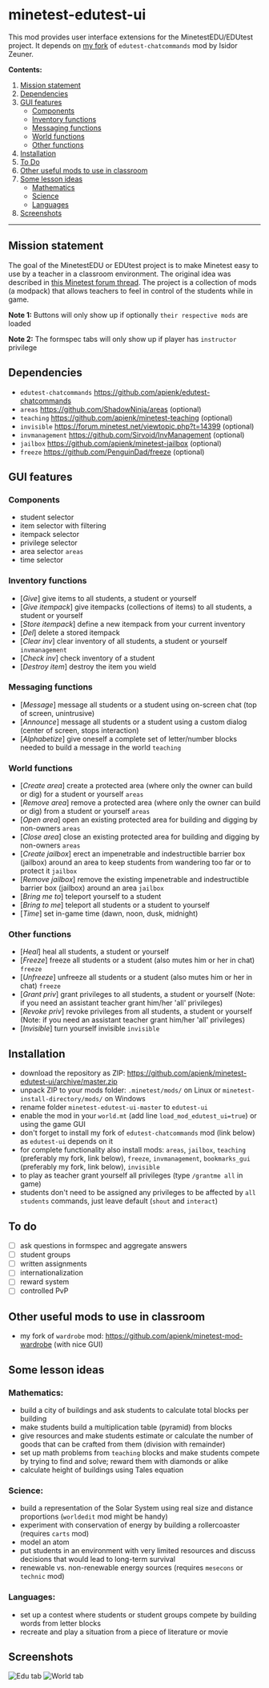 # minetest-edutest-ui
This mod provides user interface extensions for the MinetestEDU/EDUtest project. It depends on [my fork](https://github.com/apienk/edutest-chatcommands) of `edutest-chatcommands` mod by Isidor Zeuner.

**Contents:**
  1. [Mission statement](https://github.com/apienk/minetest-edutest-ui#mission-statement)
  1. [Dependencies](https://github.com/apienk/minetest-edutest-ui#dependencies)
  1. [GUI features](https://github.com/apienk/minetest-edutest-ui#gui-features)
      - [Components](https://github.com/apienk/minetest-edutest-ui#components)
      - [Inventory functions](https://github.com/apienk/minetest-edutest-ui#inventory-functions)
      - [Messaging functions](https://github.com/apienk/minetest-edutest-ui#messaging-functions)
      - [World functions](https://github.com/apienk/minetest-edutest-ui#world-functions)
      - [Other functions](https://github.com/apienk/minetest-edutest-ui#other-functions)
  1. [Installation](https://github.com/apienk/minetest-edutest-ui#installation)
  1. [To Do](https://github.com/apienk/minetest-edutest-ui#to-do)
  1. [Other useful mods to use in classroom](https://github.com/apienk/minetest-edutest-ui#other-useful-mods-to-use-in-classroom)
  1. [Some lesson ideas](https://github.com/apienk/minetest-edutest-ui#some-lesson-ideas)
      - [Mathematics](https://github.com/apienk/minetest-edutest-ui#mathematics)
      - [Science](https://github.com/apienk/minetest-edutest-ui#science)
      - [Languages](https://github.com/apienk/minetest-edutest-ui#languages)
  1. [Screenshots](https://github.com/apienk/minetest-edutest-ui#screenshots)

-------------------

## Mission statement

The goal of the MinetestEDU or EDUtest project is to make Minetest easy to use by a teacher in a classroom environment. The original idea was described in [this Minetest forum thread](https://forum.minetest.net/viewtopic.php?f=5&t=11452). The project is a collection of mods (a modpack) that allows teachers to feel in control of the students while in game.

**Note 1:** Buttons will only show up if optionally `their respective mods` are loaded

**Note 2:** The formspec tabs will only show up if player has `instructor` privilege

## Dependencies
- `edutest-chatcommands` https://github.com/apienk/edutest-chatcommands
- `areas` https://github.com/ShadowNinja/areas (optional)
- `teaching` https://github.com/apienk/minetest-teaching (optional)
- `invisible` https://forum.minetest.net/viewtopic.php?t=14399 (optional)
- `invmanagement` https://github.com/Sirvoid/InvManagement (optional)
- `jailbox` https://github.com/apienk/minetest-jailbox (optional)
- `freeze` https://github.com/PenguinDad/freeze (optional)

## GUI features

### Components
- student selector
- item selector with filtering
- itempack selector
- privilege selector
- area selector `areas`
- time selector

### Inventory functions
- \[_Give_\] give items to all students, a student or yourself
- \[_Give itempack_\] give itempacks (collections of items) to all students, a student or yourself
- \[_Store itempack_\] define a new itempack from your current inventory
- \[_Del_\] delete a stored itempack
- \[_Clear inv_\] clear inventory of all students, a student or yourself `invmanagement`
- \[_Check inv_\] check inventory of a student
- \[_Destroy item_\] destroy the item you wield

### Messaging functions
- \[_Message_\] message all students or a student using on-screen chat (top of screen, unintrusive)
- \[_Announce_\] message all students or a student using a custom dialog (center of screen, stops interaction)
- \[_Alphabetize_\] give oneself a complete set of letter/number blocks needed to build a message in the world `teaching`

### World functions
- \[_Create area_\] create a protected area (where only the owner can build or dig) for a student or yourself `areas`
- \[_Remove area_\] remove a protected area (where only the owner can build or dig) from a student or yourself `areas`
- \[_Open area_\] open an existing protected area for building and digging by non-owners `areas`
- \[_Close area_\] close an existing protected area for building and digging by non-owners `areas`
- \[_Create jailbox_\] erect an impenetrable and indestructible barrier box (jailbox) around an area to keep students from wandering too far or to protect it `jailbox`
- \[_Remove jailbox_\] remove the existing impenetrable and indestructible barrier box (jailbox) around an area `jailbox`
- \[_Bring me to_\] teleport yourself to a student
- \[_Bring to me_\] teleport all students or a student to yourself
- \[_Time_\] set in-game time (dawn, noon, dusk, midnight)

### Other functions
- \[_Heal_\] heal all students, a student or yourself
- \[_Freeze_\] freeze all students or a student (also mutes him or her in chat) `freeze`
- \[_Unfreeze_\] unfreeze all students or a student (also mutes him or her in chat) `freeze`
- \[_Grant priv_\] grant privileges to all students, a student or yourself (Note: if you need an assistant teacher grant him/her 'all' privileges)
- \[_Revoke priv_\] revoke privileges from all students, a student or yourself (Note: if you need an assistant teacher grant him/her 'all' privileges)
- \[_Invisible_\] turn yourself invisible `invisible`

## Installation
- download the repository as ZIP: https://github.com/apienk/minetest-edutest-ui/archive/master.zip
- unpack ZIP to your mods folder: `.minetest/mods/` on Linux or `minetest-install-directory/mods/` on Windows
- rename folder `minetest-edutest-ui-master` to `edutest-ui`
- enable the mod in your `world.mt` (add line `load_mod_edutest_ui=true`) or using the game GUI
- don't forget to install my fork of `edutest-chatcommands` mod (link below) as `edutest-ui` depends on it
- for complete functionality also install mods: `areas`, `jailbox`, `teaching` (preferably my fork, link below), `freeze`, `invmanagement`, `bookmarks_gui` (preferably my fork, link below), `invisible`
- to play as teacher grant yourself all privileges (type `/grantme all` in game)
- students don't need to be assigned any privileges to be affected by `all students` commands, just leave default (`shout` and `interact`)

## To do
- [ ] ask questions in formspec and aggregate answers
- [ ] student groups
- [ ] written assignments
- [ ] internationalization
- [ ] reward system
- [ ] controlled PvP

## Other useful mods to use in classroom
- my fork of `wardrobe` mod: https://github.com/apienk/minetest-mod-wardrobe (with nice GUI)

## Some lesson ideas

### Mathematics:
- build a city of buildings and ask students to calculate total blocks per building
- make students build a multiplication table (pyramid) from blocks
- give resources and make students estimate or calculate the number of goods that can be crafted from them (division with remainder)
- set up math problems from `teaching` blocks and make students compete by trying to find and solve; reward them with diamonds or alike
- calculate height of buildings using Tales equation

### Science:
- build a representation of the Solar System using real size and distance proportions (`worldedit` mod might be handy)
- experiment with conservation of energy by building a rollercoaster (requires `carts` mod)
- model an atom
- put students in an environment with very limited resources and discuss decisions that would lead to long-term survival
- renewable vs. non-renewable energy sources (requires `mesecons` or `technic` mod)

### Languages:
- set up a contest where students or student groups compete by building words from letter blocks
- recreate and play a situation from a piece of literature or movie

## Screenshots

![Edu tab](screenshot1.png)
![World tab](screenshot2.png)
